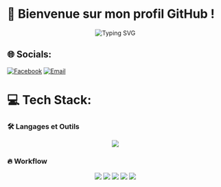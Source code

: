 # 🚀 Bienvenue sur mon profil GitHub !

<p align="center">
  <img src="https://readme-typing-svg.demolab.com?font=Fira+Code&weight=600&size=24&duration=3000&pause=1000&color=FF7F50&center=true&vCenter=true&width=435&lines=Développeur+Full+Stack;Passionné+par+les+technos;Open+Source+Enthusiast" alt="Typing SVG" />
</p>

## 🌐 Socials:
[![Facebook](https://img.shields.io/badge/Facebook-%231877F2.svg?logo=Facebook&logoColor=white&style=for-the-badge)](https://www.facebook.com/fiderana.rakotoarison.2025) 
[![Email](https://img.shields.io/badge/Email-D14836?logo=gmail&logoColor=white&style=for-the-badge)](hei.fiderana@gmail.com)

# 💻 Tech Stack:
### 🛠️ Langages et Outils
<p align="center">
  <a href="https://skillicons.dev">
    <img src="https://skillicons.dev/icons?i=html,css,js,ts,react,nodejs,py,tailwind,docker,git,linux,bash,postgres,postman&perline=7" />
  </a>
</p>

### 🔥 Workflow
<p align="center">
  <img src="https://img.shields.io/badge/Git-F05032?style=flat&logo=git&logoColor=white" />
  <img src="https://img.shields.io/badge/GitHub-181717?style=flat&logo=github&logoColor=white" />
  <img src="https://img.shields.io/badge/Docker-2496ED?style=flat&logo=docker&logoColor=white" />
  <img src="https://img.shields.io/badge/VSCode-007ACC?style=flat&logo=visual-studio-code&logoColor=white" />
  <img src="https://img.shields.io/badge/Postman-FF6C37?style=flat&logo=postman&logoColor=white" />
</p>